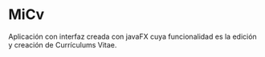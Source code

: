 # MiCv
 Aplicación con interfaz creada con javaFX cuya funcionalidad es la edición y creación de Currículums Vitae.
